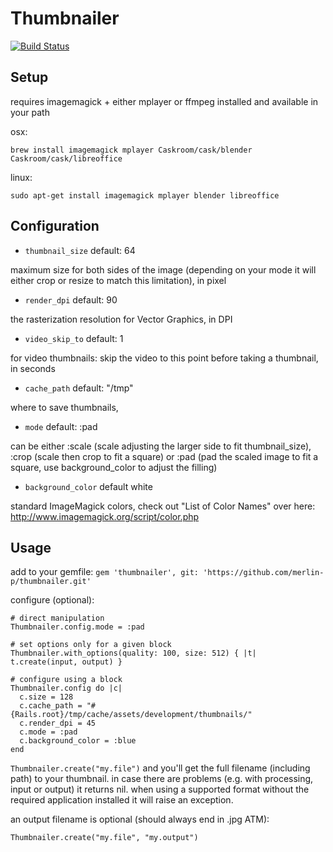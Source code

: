# Thumbnailer
[![Build Status](https://travis-ci.org/merlin-p/thumbnailer.svg)](https://travis-ci.org/merlin-p/thumbnailer)

## Setup

requires imagemagick + either mplayer or ffmpeg installed and available in your path

osx:

`brew install imagemagick mplayer Caskroom/cask/blender Caskroom/cask/libreoffice`

linux:

`sudo apt-get install imagemagick mplayer blender libreoffice`

## Configuration

- `thumbnail_size` default: 64

maximum size for both sides of the image (depending on your mode it will either crop or resize to match this limitation), in pixel

- `render_dpi` default: 90

the rasterization resolution for Vector Graphics, in DPI

- `video_skip_to` default: 1

for video thumbnails: skip the video to this point before taking a thumbnail, in seconds

- `cache_path` default: "/tmp"

where to save thumbnails,

- `mode` default: :pad

can be either :scale (scale adjusting the larger side to fit thumbnail_size), :crop (scale then crop to fit a square) or :pad (pad the scaled image to fit a square, use background_color to adjust the filling)

- `background_color` default white

standard ImageMagick colors, check out "List of Color Names" over here: http://www.imagemagick.org/script/color.php


## Usage
add to your gemfile:
`gem 'thumbnailer', git: 'https://github.com/merlin-p/thumbnailer.git'`

configure (optional):
```
# direct manipulation
Thumbnailer.config.mode = :pad

# set options only for a given block
Thumbnailer.with_options(quality: 100, size: 512) { |t| t.create(input, output) }

# configure using a block
Thumbnailer.config do |c|
  c.size = 128
  c.cache_path = "#{Rails.root}/tmp/cache/assets/development/thumbnails/"
  c.render_dpi = 45
  c.mode = :pad
  c.background_color = :blue
end
```

`Thumbnailer.create("my.file")` and you'll get the full filename (including path) to your thumbnail. in case there are problems (e.g. with processing, input or output) it returns nil. when using a supported format without the required application installed it will raise an exception.

an output filename is optional (should always end in .jpg ATM):

`Thumbnailer.create("my.file", "my.output")`
